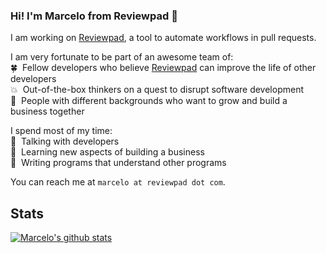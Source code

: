 ### Hi! I'm Marcelo from Reviewpad 👋 

I am working on [Reviewpad](https://reviewpad.com), a tool to automate workflows in pull requests. 

I am very fortunate to be part of an awesome team of:  
:four_leaf_clover:&nbsp;&nbsp;Fellow developers who believe [Reviewpad](https://reviewpad.com) can improve the life of other developers  
:boom:&nbsp;&nbsp;Out-of-the-box thinkers on a quest to disrupt software development   
:roller_coaster:&nbsp;&nbsp;People with different backgrounds who want to grow and build a business together   

I spend most of my time:  
:busts_in_silhouette:&nbsp;&nbsp;Talking with developers  
:school_satchel:&nbsp;&nbsp;Learning new aspects of building a business   
:sparkler:&nbsp;&nbsp;Writing programs that understand other programs

You can reach me at `marcelo at reviewpad dot com`.  

## Stats

[![Marcelo's github stats](https://github-readme-stats.vercel.app/api?username=marcelosousa&show_icons=true&hide_border=true)](https://github.com/anuraghazra/github-readme-stats)
